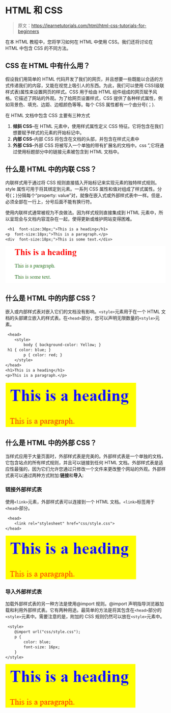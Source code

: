 # HTML 和 CSS

> 原文：<https://learnetutorials.com/html/html-css-tutorials-for-beginners>

在本 HTML 教程中，您将学习如何在 HTML 中使用 CSS。我们还将讨论在 HTML 中包含 CSS 的不同方法。

## CSS 在 HTML 中有什么用？

假设我们用简单的 HTML 代码开发了我们的网页，并且想要一些既能以合适的方式传递我们的内容，又能在视觉上吸引人的东西。为此，我们可以使用 CSS(级联样式表)属性来设置网页的样式。CSS 用于给由 HTML 组件组成的网页赋予风格。它描述了网站的外观。为了给网页设置样式，CSS 提供了各种样式属性，例如背景色、填充、边距、边框颜色等等。每个 CSS 属性都有一个由分号(；).

在 HTML 文档中包含 CSS 主要有三种方式

1.  **倾斜 CSS**–在 HTML 元素中，使用样式属性定义 CSS 特征。它将包含在我们想要赋予样式的元素的开始标记中。
2.  **内部 CSS**–内部 CSS 将包含在文档的头部，并包含在样式元素中
3.  **外部 CSS**–外部 CSS 将被写入一个单独的带有扩展名的文档中。css ”,它将通过使用标题部分中的链接元素被包含到 HTML 文档中。

## 什么是 HTML 中的内联 CSS？

内联样式用于通过将 CSS 规则直接插入开始标记来实现元素的独特样式规则。style 属性可用于将其绑定到元素。一系列 CSS 属性和值对组成了样式属性。分号(；)分隔每个“property: value”对，就像在嵌入式或外部样式表中一样。但是，必须全部在一行上，分号后面不能有换行符。

使用内联样式通常被视为不良做法。因为样式规则直接集成到 HTML 元素中，所以呈现会与文档内容混杂在一起，使得更新或维护网站变得困难。

```
 <h1  font-size:30px;">This is a heading</h1> 
<p  font-size:18px;">This is a paragraph.</p> 
<div  font-size:18px;">This is some text.</div> 

```

![HTML CSS](img/995f2bffc8938371223fbebe43e8bbbe.png)

## 什么是 HTML 中的内部 CSS？

嵌入或内部样式表对嵌入它们的文档没有影响。`<style>`元素用于在一个 HTML 文档的头部建立嵌入的样式表。在`<head>`部分，您可以声明无限数量的`<style>`元素。

```
 <head>
    <style>
        body { background-color: Yellow; }
 h1 { color: blue; }
        p { color: red; }
    </style>
</head>
<h1>This is a heading</h1>
<p>This is a paragraph.</p> 

```

![HTML CSS](img/79a1e16f1d7dbe349a5a3baf7c5770bc.png)

## 什么是 HTML 中的外部 CSS？

当样式应用于大量页面时，外部样式表是完美的。外部样式表是一个单独的文档，它包含站点的所有样式规则，并且可以链接到任何 HTML 文档。外部样式表是适应性最强的，因为它们允许您通过只修改一个文件来更改整个网站的外观。外部样式表可以通过两种方式附加:**链接**和**导入**:

### 链接外部样式表

使用`<link>`元素，外部样式表可以连接到一个 HTML 文档。`<link>`标签用于`<head>`部分。

```
 <head>
    <link rel="stylesheet" href="css/style.css">
</head> 

```

![HTML CSS](img/d27457c35bcbc981a2f0480084fc683d.png)

### 导入外部样式表

加载外部样式表的另一种方法是使用@import 规则。@import 声明指导浏览器加载和利用外部样式表。它有两种用途。最简单的方法是将其包含在`<head>`部分的`<style>`元素中。需要注意的是，附加的 CSS 规则仍然可以放在`<style>`元素中。

```
 <style>
    @import url("css/style.css");
    p {
        color: blue;
        font-size: 16px;
    }
</style> 

```

![HTML CSS](img/6c62c071671b5b8dc47a5b503de6a854.png)